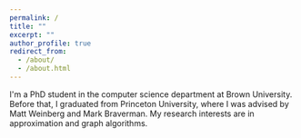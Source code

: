 ```yaml
---
permalink: /
title: ""
excerpt: ""
author_profile: true
redirect_from: 
  - /about/
  - /about.html
---
```


I'm a PhD student in the computer science department at Brown University. Before that, I graduated from Princeton University, where I was advised by Matt Weinberg and Mark Braverman. My research interests are in approximation and graph algorithms.
